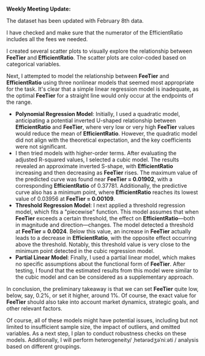 **Weekly Meeting Update:**

The dataset has been updated with February 8th data. 

I have checked and make sure that the numerator of the EfficientRatio includes all the fees we needed.

I created several scatter plots to visually explore the relationship between **FeeTier** and **EfficientRatio**. The scatter plots are color-coded based on categorical variables.

Next, I attempted to model the relationship between **FeeTier** and **EfficientRatio** using three nonlinear models that seemed most appropriate for the task. It's clear that a simple linear regression model is inadequate, as the optimal **FeeTier** for a straight line would only occur at the endpoints of the range.

- **Polynomial Regression Model**: Initially, I used a quadratic model, anticipating a potential inverted U-shaped relationship between **EfficientRatio** and **FeeTier**, where very low or very high **FeeTier** values would reduce the mean of **EfficientRatio**. However, the quadratic model did not align with the theoretical expectation, and the key coefficients were not significant.
- I then tried models with higher-order terms. After evaluating the adjusted R-squared values, I selected a cubic model. The results revealed an approximate inverted S-shape, with **EfficientRatio** increasing and then decreasing as **FeeTier** rises. The maximum value of the predicted curve was found near **FeeTier = 0.01902**, with a corresponding **EfficientRatio** of 0.37781. Additionally, the predictive curve also has a minimum point, where **EfficientRatio** reaches its lowest value of 0.03956 at **FeeTier = 0.00109**. 
- **Threshold Regression Model**: I next applied a threshold regression model, which fits a "piecewise" function. This model assumes that when **FeeTier** exceeds a certain threshold, the effect on **EfficientRatio**—both in magnitude and direction—changes. The model detected a threshold at **FeeTier = 0.0024**. Below this value, an increase in **FeeTier** actually leads to a decrease in **EfficientRatio**, with the opposite effect occurring above the threshold. Notably, this threshold value is very close to the minimum point detected in the cubic regression model.
- **Partial Linear Model**: Finally, I used a partial linear model, which makes no specific assumptions about the functional form of **FeeTier**. After testing, I found that the estimated results from this model were similar to the cubic model and can be considered as a supplementary approach.

In conclusion, the preliminary takeaway is that we can set **FeeTier** quite low, below, say, 0.2%, or set it higher, around 1%. Of course, the exact value for **FeeTier** should also take into account market dynamics, strategic goals, and other relevant factors.

Of course, all of these models might have potential issues, including but not limited to insufficient sample size, the impact of outliers, and omitted variables. As a next step, I plan to conduct robustness checks on these models. Additionally, I will perform heterogeneity/ ˌhetərədʒəˈniːəti / analysis based on different groupings.